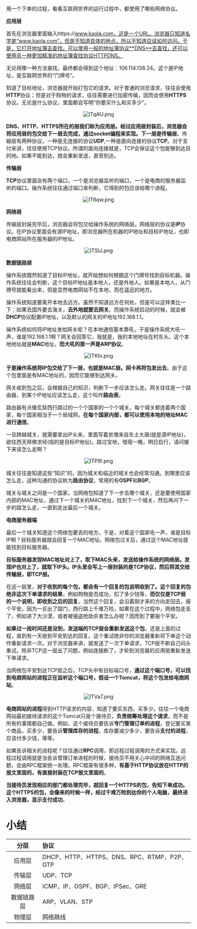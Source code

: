 用一个下单的过程，看看互联网世界的运行过程中，都使用了哪些网络协议。

**应用层**

首先在浏览器里面输入https://www.kaola.com，这是一个URL。浏览器只知道名字是“www.kaola.com”，但是不知道具体的地点，所以不知道应该如何访问。于是，它打开地址簿去查找。可以使用一般的地址簿协议**DNS**去查找，还可以使用另一种更加精准的地址簿查找协议HTTPDNS。

无论用哪一种方法查找，最终都会得到这个地址：106.114.138.24。这个是IP地址，是互联网世界的“门牌号”。

知道了目标地址，浏览器就开始打包它的请求。对于普通的浏览请求，往往会使用**HTTP**协议；但是对于购物的请求，往往需要进行加密传输，因而会使用**HTTPS**协议。无论是什么协议，里面都会写明“你要买什么和买多少”。

<center><img src="https://ss.im5i.com/2021/09/30/lTqAU.png" alt="lTqAU.png" border="0" /></center>

**DNS、HTTP、HTTPS所在的层我们称为应用层。经过应用层封装后，浏览器会将应用层的包交给下一层去完成，通过socket编程来实现。下一层是传输层**。传输层有两种协议，一种是无连接的协议**UDP**,一种是面向连接的协议**TCP**。对于支付来讲，往往使用TCP协议。所谓的面向连接就是，TCP会保证这个包能够到达目的地。如果不能到达，就会重新发送，直至到达。

**传输层**

**TCP**协议里面会有两个端口，一个是浏览器监听的端口，一个是电商的服务器监听的端口。操作系统往往通过端口来判断，它得到的包应该给哪个进程。

<center><img src="https://ss.im5i.com/2021/09/30/lT6qw.png" alt="lT6qw.png" border="0" /></center>

**网络层**

传输层封装完毕后，浏览器会将包交给操作系统的网络层。网络层的协议是**IP**协议。在IP协议里面会有源IP地址，即浏览器所在机器的IР地址和目标IP地址，也即电商网站所在服务器的IP地址。

<center><img src="https://ss.im5i.com/2021/09/30/lTSIJ.png" alt="lTSIJ.png" border="0" /></center>

**数据链路层**

操作系统既然知道了目标IP地址，就开始想如何根据这个门牌号找到目标机器。操作系统往往会判断，这个目标IP地址是本地人，还是外地人。如果是本地人，从门牌号就能看出来，但是显然电商网站不在本地，而在遥远的地方。

操作系统知道要离开本地去远方。虽然不知道远方在何处，但是可以这样类比一下：如果去国外要去海关，**去外地就要去网关**。而操作系统启动的时候，就会被**DHCP**协议配置IP地址，以及默认的网关的IP地址192.168.1.1。

操作系统如何将IP地址发给网关呢？在本地通信基本靠吼，于是操作系统大吼一声，谁是192.168.1.1啊？网关会回答它，我就是，我的本地地址在村东头。这个本地地址就是**MAC**地址，**而大吼的那一声是ARP协议**。

<center><img src="https://ss.im5i.com/2021/09/30/lTKln.png" alt="lTKln.png" border="0" /></center>

**于是操作系统将IP包交给了下一层，也就是MAC层。网卡再将包发出去**。由于这个包里面是有MAC地址的，因而它能够到达网关。

网关收到包之后，会根据自己的知识，判断下一步应该怎么走。网关往往是一个路由器，到某个IP地址应该怎么走，这个叫作**路由表**。

路由器有点像玄奘西行路过的一个个国家的一个个城关。每个城关都连着两个国家，每个国家相当于一个局域网，**在每个国家内部，都可以使用本地的地址MAC进行通信**。

一旦跨越城关，就需要拿出IP头来，里面写着贫僧来自东土大唐(就是源IP地址)，欲往西天拜佛求经(指的是目标IP地址)。路过宝地，借宿一晚，明日启行，请问接下来该怎么走啊？

<center><img src="https://ss.im5i.com/2021/09/30/lTP9l.png" alt="lTP9l.png" border="0" /></center>

城关往往是知道这些“知识”的，因为城关和临近的城关也会经常沟通。到哪里应该怎么走，这种沟通的协议称为**路由协议**，常用的有**OSPF**和**BGP**。

城关与城关之间是一个国家，当网络包知道了下一步去哪个城关，还是要使用国家内部的MAC地址，通过下一个城关的MAC地址，找到下一个城关，然后再问下一步的路怎么走，一直到走出最后一个城关。

**电商服务器端**

最后一个城关知道这个网络包要去的地方。于是，对着这个国家吼一声，谁是目标IP啊？目标服务器就会回复一个MAC地址。网络包过关后，通过这个MAC地址就能找到目标服务器。

**目标服务器发现MAC地址对上了，取下MAC头来，发送给操作系统的网络层。发现IP也对上了，就取下IP头。IP头里会写上一层封装的是TCP协议，然后将其交给传输层，即TCP层。**

在这一层里，**对于收到的每个包，都会有一个回复的包说明收到了。这个回复的包绝非这次下单请求的结果**，例如购物是否成功，扣了多少钱等，**而仅仅是TCP层的一个说明，即收到之后的回复**。当然这个回复，会沿着刚才来的方向走回去，报个平安。因为一旦出了国门，西行路上千难万险，如果在这个过程中，网络包走丢了，例如进了大沙漠，或者被强盗抢劫杀害怎么办呢？因而到了要报个平安。

**如果过一段时间还是没到，发送端的TCР层会重新发送这个包**，还是上面的过程，直到有一天收到平安到达的回复。这个重试绝非你的浏览器重新将下单这个动作重新请求一次。对于浏览器来讲，就发送了一次下单请求，TCP层不断自己闷头重试。除非TCP这一层出了问题，例如连接断了，才轮到浏览器的应用层重新发送下单请求。

当网络包平安到达TCP层之后，TCP头中有目标端口号，**通过这个端口号，可以找到电商网站的进程正在监听这个端口号，假设一个Tomcat，将这个包发给电商网站**。

<center><img src="https://ss.im5i.com/2021/09/30/lTVa7.png" alt="lTVa7.png" border="0" /></center>

**电商网站的进程**得到HTTP请求的内容，知道了要买东西，买多少。往往一个电商网站最初接待请求的这个Tomcat只是个接待员，**负责统筹处理这个请求**，而不是所有的事情都自己做。例如，这个接待员要告诉**专门管理订单的进程**，登记要买某个商品，买多少，要告诉**管理库存的进程**，库存要减少多少，要告诉**支付的进程**，应该付多少钱，等等。

如果告诉相关的进程呢？往往通过**RPC**调用，即远程过程调用的方式来实现。远程过程调用就是当告诉管理订单进程的时候，接待员不用关心中间的网络互连问题，会由RPC框架统一处理。RPC框架有很多种，**有基于HTTP协议放在HTTP的报文里面的，有直接封装在TCP报文里面的**。

**当接待员发现相应的部门都处理完毕，就回复一个HTTPS的包，告知下单成功。这个HTTPS的包，会像来的时候一样，经过千难万险到达你的个人电脑，最终进入浏览器，显示支付成功**。

# 小结

|    分层    | 协议                                        |
| :--------: | :------------------------------------------ |
|   应用层   | DHCP、HTTP、HTTPS、DNS、RPC、RTMP、P2P、GTP |
|   传输层   | UDP、TCP                                    |
|   网络层   | ICMP、IP、OSPF、BGP、IPSec、GRE             |
| 数据链路层 | ARP、VLAN、STP                              |
|   物理层   | 网络跳线                                    |











